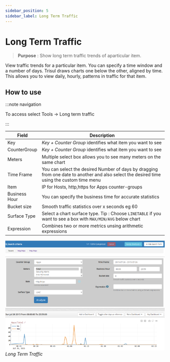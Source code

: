 ```yaml
---
sidebar_position: 5
sidebar_label: Long Term Traffic
---
```


# Long Term Traffic

> **Purpose** : Show long term traffic trends of aparticular item.

View traffic trends for a particular item. You can specify a time window
and a number of days. Trisul draws charts one below the other, aligned
by time. This allows you to view daily, hourly, patterns in traffic for
that item.

## How to use

:::note navigation

To access select Tools -\> Long term traffic

:::

| Field         | Description                                                                                                                                |
| ------------- | ------------------------------------------------------------------------------------------------------------------------------------------ |
| Key           | *Key + Counter Group* identifies what item you want to see                                                                                 |
| CounterGroup  | *Key + Counter Group* identifies what item you want to see                                                                                 |
| Meters        | Multiple select box allows you to see many meters on the same chart                                                                        |
| Time Frame    | You can select the desired Number of days by dragging from one date to another and also select the desired time using the custom time menu |
| Item          | IP for Hosts, http,https for Apps counter-groups                                                                                           |
| Business Hour | You can specify the business time for accurate statistics                                                                                  |
| Bucket size   | Smooth traffic statistics over x seconds eg 60                                                                                             |
| Surface Type  | Select a chart surface type. Tip : Choose `LINETABLE` if you want to see a box with `MAX/MIN/AVG` below chart                              |
| Expression    | Combines two or more metrics unsing arithmetic expressions                                                                                 |

![](images/long_term_traffic.png)  
*Long Term Traffic*
